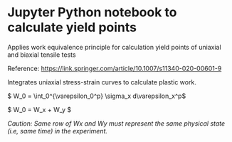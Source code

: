 # Jupyter Python notebook to calculate yield points

Applies work equivalence principle for calculation yield points of uniaxial and biaxial tensile tests

Reference: https://link.springer.com/article/10.1007/s11340-020-00601-9

Integrates uniaxial stress-strain curves to calculate plastic work.

$ W_0 = \int_0^{\varepsilon_0^p} \sigma_x d\varepsilon_x^p$

$ W_0 = W_x + W_y $

*Caution: Same row of Wx and Wy must represent the same physical state (i.e, same time) in the experiment.* 